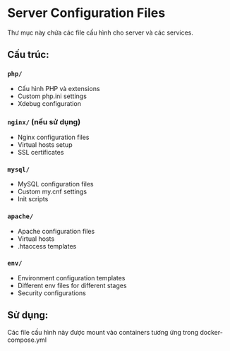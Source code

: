 # Server Configuration Files

Thư mục này chứa các file cấu hình cho server và các services.

## Cấu trúc:

### `php/`
- Cấu hình PHP và extensions
- Custom php.ini settings
- Xdebug configuration

### `nginx/` (nếu sử dụng)
- Nginx configuration files
- Virtual hosts setup
- SSL certificates

### `mysql/`
- MySQL configuration files
- Custom my.cnf settings
- Init scripts

### `apache/`
- Apache configuration files
- Virtual hosts
- .htaccess templates

### `env/`
- Environment configuration templates
- Different env files for different stages
- Security configurations

## Sử dụng:
Các file cấu hình này được mount vào containers tương ứng trong docker-compose.yml
